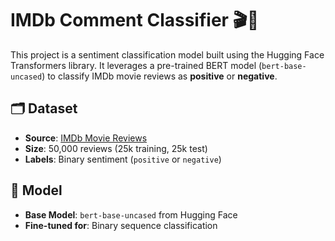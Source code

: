 # IMDb Comment Classifier 🎬🧠

This project is a sentiment classification model built using the Hugging Face Transformers library. It leverages a pre-trained BERT model (`bert-base-uncased`) to classify IMDb movie reviews as **positive** or **negative**.

## 🗂️ Dataset

- **Source**: [IMDb Movie Reviews](https://huggingface.co/datasets/imdb)
- **Size**: 50,000 reviews (25k training, 25k test)
- **Labels**: Binary sentiment (`positive` or `negative`)

## 🚀 Model

- **Base Model**: `bert-base-uncased` from Hugging Face
- **Fine-tuned for**: Binary sequence classification
